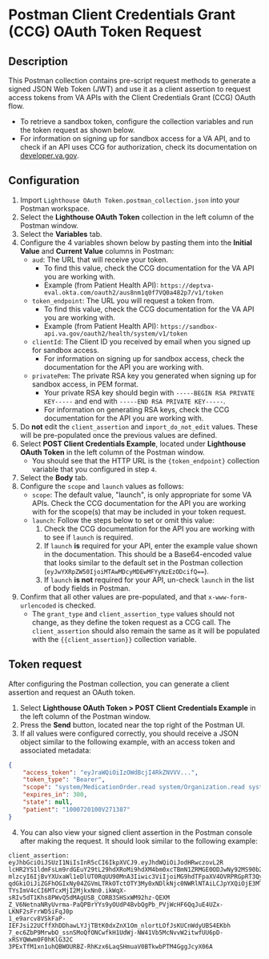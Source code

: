 # Postman Client Credentials Grant (CCG) OAuth Token Request

## Description

This Postman collection contains pre-script request methods to generate a signed JSON Web Token (JWT) and use it as a client assertion to request access tokens from VA APIs with the Client Credentials Grant (CCG) OAuth flow.

-  To retrieve a sandbox token, configure the collection variables and run the token request as shown below. 
-  For information on signing up for sandbox access for a VA API, and to check if an API uses CCG for authorization, check its documentation on [developer.va.gov](https://developer.va.gov/explore).

## Configuration

1. Import `Lighthouse OAuth Token.postman_collection.json` into your Postman workspace.
2. Select the **Lighthouse OAuth Token** collection in the left column of the Postman window.
3. Select the **Variables** tab.
4. Configure the 4 variables shown below by pasting them into the **Initial Value** and **Current Value** columns in Postman:
    - `aud`: The URL that will receive your token. 
        - To find this value, check the CCG documentation for the VA API you are working with.
        - Example (from Patient Health API): `https://deptva-eval.okta.com/oauth2/aus8nm1q0f7VQ0a482p7/v1/token`
    - `token_endpoint`: The URL you will request a token from.
        - To find this value, check the CCG documentation for the VA API you are working with.
        - Example (from Patient Health API): `https://sandbox-api.va.gov/oauth2/health/system/v1/token`
    - `clientId`: The Client ID you received by email when you signed up for sandbox access.
        - For information on signing up for sandbox access, check the documentation for the API you are working with.
    - `privatePem`: The private RSA key you generated when signing up for sandbox access, in PEM format.
        - Your private RSA key should begin with `-----BEGIN RSA PRIVATE KEY-----` and end with `-----END RSA PRIVATE KEY-----`.
        - For information on generating RSA keys, check the CCG documentation for the API you are working with.
5. Do **not** edit the `client_assertion` and `import_do_not_edit` values. These will be pre-populated once the previous values are defined. 
6. Select **POST Client Credentials Example**, located under **Lighthouse OAuth Token** in the left column of the Postman window.
    - You should see that the HTTP URL is the `{token_endpoint}` collection variable that you configured in step `4`.
7. Select the **Body** tab.
8. Configure the `scope` and `launch` values as follows:
    - `scope`: The default value, "launch", is only appropriate for some VA APIs. Check the CCG documentation for the API you are working with for the scope(s) that may be included in your token request. 
    - `launch`: Follow the steps below to set or omit this value:
        1. Check the CCG documentation for the API you are working with to see if `launch` is required.
        2. If `launch` **is** required for your API, enter the example value shown in the documentation. This should be a Base64-encoded value that looks similar to the default set in the Postman collection (`eyJwYXRpZW50IjoiMTAwMDcyMDEwMFYyNzEzODcifQ==`).
        3. If `launch` **is not** required for your API, un-check `launch` in the list of body fields in Postman.
9. Confirm that all other values are pre-populated, and that `x-www-form-urlencoded` is checked. 
    - The `grant_type` and `client_assertion_type` values should not change, as they define the token request as a CCG call. The `client_assertion` should also remain the same as it will be populated with the `{{client_assertion}}` collection variable.

## Token request

After configuring the Postman collection, you can generate a client assertion and request an OAuth token. 

1. Select **Lighthouse OAuth Token > POST Client Credentials Example** in the left column of the Postman window.
2. Press the **Send** button, located near the top right of the Postman UI.
3. If all values were configured correctly, you should receive a JSON object similar to the following example, with an access token and associated metadata:
```json
{
    "access_token": "eyJraWQiOiIzOWdBcjI4RkZNVVV...",
    "token_type": "Bearer",
    "scope": "system/MedicationOrder.read system/Organization.read system/Location.read system/Medication.read system/Observation.read launch system/Condition.read system/Appointment.read system/DiagnosticReport.read system/AllergyIntolerance.read system/Immunization.read system/Patient.read",
    "expires_in": 300,
    "state": null,
    "patient": "1000720100V271387"
}
```
4. You can also view your signed client assertion in the Postman console after making the request. It should look similar to the following example:
```
client_assertion: eyJhbGciOiJSUzI1NiIsInR5cCI6IkpXVCJ9.eyJhdWQiOiJodHRwczovL2R
lcHR2YS1ldmFsLm9rdGEuY29tL29hdXRoMi9hdXM4bm0xcTBmN1ZRMGE0ODJwNy92MS90b2tlbiIsI
mlzcyI6IjBvYXUxaWl1eDlUT0RqUU90MnA3Iiwic3ViIjoiMG9hdTFpaXV4OVRPRGpRT3QycDciLCJ
qdGkiOiJiZGFhOGIxNy04ZGVmLTRkOTctOTY3My0xNDlkNjc0NWRlNTAiLCJpYXQiOjE3MTIyNjI4N
TYsImV4cCI6MTcxMjI2MjkxNn0.ikWqX-sRIv5dT1Khs8PWvQ5dMAgUSB_CORB3SHSxWM92hz-QEXM
Z_V6NetnaNRyUvrma-PaQPBrYYs9yOUdP4BvbQgPb_PVjWcHF6QqJuE4UZx-LKNF2sFrrWD5iFqJ0p
1_e9arcv8VSkFaP-IEFJsi22UCffXhDDhawLYJjTBtK0dxZnX1Om_nlortLOfJsKUCnWdyUBS4EKbh
7_ec6ZbP9MrwbO_ssnSMoQfONCwfkH1UdWj-NW41Vb5McNvvW2itwfUU6pD-xRSYQWwm0F0hKlG32C
3PExTfM1xn1uhQBWOURBZ-RhKzx6LaqSHmuaV0BTkwbPTM4GggJcyX06A
```

